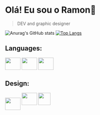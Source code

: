 <h1>Olá! Eu sou o Ramon👋</h1>

> DEV and graphic designer
    
![Anurag's GitHub
stats](https://github-readme-stats.vercel.app/api?username=Valentim-R&show_icons=true&theme=tokyonight)
[![Top
Langs](https://github-readme-stats.vercel.app/api/top-langs/?username=Valentim-R&layout=DonutChartlayout&theme=tokyonight)](https://github.com/Valentim-R/github-readme-stats)


<div style="dysplay inline_block">
    <h2>Languages:</h2>
    <img align="rigth" height="40" width="50"
        src="https://cdn.jsdelivr.net/gh/devicons/devicon/icons/c/c-original.svg" />
    <img aling="center" height="40" width="50"
        src="https://cdn.jsdelivr.net/gh/devicons/devicon/icons/cplusplus/cplusplus-original.svg" />
    <img aling="center" height="40" width="50"
        src="https://cdn.jsdelivr.net/gh/devicons/devicon/icons/arduino/arduino-original-wordmark.svg" />
</div>

<div style="display inline_block">
    <h2>Design:</h2>
    <img align="center" height="40" width="50"
        src="https://cdn.jsdelivr.net/gh/devicons/devicon/icons/illustrator/illustrator-plain.svg" />
    <img aling="top" height="40" width="50"
        src="https://cdn.jsdelivr.net/gh/devicons/devicon/icons/photoshop/photoshop-plain.svg" />
    <a href="[https://instagram.com/rafaballerini](https://www.instagram.com/hy_im_ramon/)" target="_blank">
        <img aling="top" height="40"  
             src="https://img.shields.io/badge/-Instagram-%23E4405F?style=for-the-badge&logo=instagram&logoColor=white" target="_blank">     </a>
</div>

